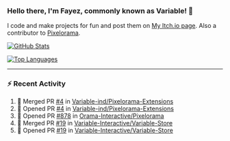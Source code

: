 ### Hello there, I'm Fayez, commonly known as Variable! 👋
I code and make projects for fun and post them on [My Itch.io page](https://variable-industries.itch.io/). Also a contributor to [Pixelorama](https://github.com/Orama-Interactive/Pixelorama).

[![GitHub Stats](https://github-readme-stats.vercel.app/api/?username=Variable-ind&show_icons=true&theme=merko)](https://github.com/anuraghazra/github-readme-stats)

[![Top Languages](https://github-readme-stats.vercel.app/api/top-langs/?username=Variable-ind&layout=compact&theme=merko)](https://github.com/anuraghazra/github-readme-stats)

---

### :zap: Recent Activity

<!--START_SECTION:activity-->
1. 🎉 Merged PR [#4](https://github.com/Variable-ind/Pixelorama-Extensions/pull/4) in [Variable-ind/Pixelorama-Extensions](https://github.com/Variable-ind/Pixelorama-Extensions)
2. 💪 Opened PR [#4](https://github.com/Variable-ind/Pixelorama-Extensions/pull/4) in [Variable-ind/Pixelorama-Extensions](https://github.com/Variable-ind/Pixelorama-Extensions)
3. 💪 Opened PR [#878](https://github.com/Orama-Interactive/Pixelorama/pull/878) in [Orama-Interactive/Pixelorama](https://github.com/Orama-Interactive/Pixelorama)
4. 🎉 Merged PR [#19](https://github.com/Variable-Interactive/Variable-Store/pull/19) in [Variable-Interactive/Variable-Store](https://github.com/Variable-Interactive/Variable-Store)
5. 💪 Opened PR [#19](https://github.com/Variable-Interactive/Variable-Store/pull/19) in [Variable-Interactive/Variable-Store](https://github.com/Variable-Interactive/Variable-Store)
<!--END_SECTION:activity-->

<!--
**Variable-ind/Variable-ind** is a ✨ _special_ ✨ repository because its `README.md` (this file) appears on your GitHub profile.

Here are some ideas to get you started:
- 🌱 I’m currently studying at ...
- 🔭 I’m currently working on ...
- 👯 I’m looking to collaborate on ...
- 🤔 I’m looking for help with ...
- 💬 Ask me about ...
- 📫 How to reach me: ...
- ⚡ Fun fact: ...
-->
